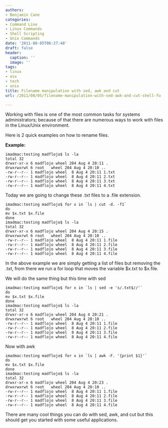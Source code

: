 ```yaml
---
authors:
- Benjamin Cane
categories:
- Command Line
- Linux Commands
- Shell Scripting
- Unix Commands
date: '2011-08-05T06:27:48'
draft: false
header:
  caption: ''
  image: ''
tags:
- linux
- osx
- tech
- unix
title: Filename manipulation with sed, awk and cut
url: /2011/08/05/filename-manipulation-with-sed-awk-and-cut-shell-fu

---
```


Working with files is one of the most common tasks for systems administrators; because of that there are numerous ways to work with files in the Linux/Unix environment.

Here is 2 quick examples on how to rename files.

**Example:**

    imadmac:testing madflojo$ ls -la  
    total 32  
    drwxr-xr-x 6 madflojo wheel 204 Aug 4 20:11 .  
    drwxrwxrwt 6 root   wheel 204 Aug 4 20:10 ..  
    -rw-r--r-- 1 madflojo wheel  8 Aug 4 20:11 1.txt  
    -rw-r--r-- 1 madflojo wheel  8 Aug 4 20:11 2.txt  
    -rw-r--r-- 1 madflojo wheel  8 Aug 4 20:11 3.txt  
    -rw-r--r-- 1 madflojo wheel  8 Aug 4 20:11 4.txt

Today we are going to change these .txt files to a .file extension.

    imadmac:testing madflojo$ for x in `ls | cut -d. -f1`  
    do  
    mv $x.txt $x.file  
    done  
    imadmac:testing madflojo$ ls -la  
    total 32  
    drwxr-xr-x 6 madflojo wheel 204 Aug 4 20:15 .  
    drwxrwxrwt 6 root   wheel 204 Aug 4 20:10 ..  
    -rw-r--r-- 1 madflojo wheel  8 Aug 4 20:11 1.file  
    -rw-r--r-- 1 madflojo wheel  8 Aug 4 20:11 2.file  
    -rw-r--r-- 1 madflojo wheel  8 Aug 4 20:11 3.file  
    -rw-r--r-- 1 madflojo wheel  8 Aug 4 20:11 4.file

In the above example we are simply getting a list of files but removing the .txt, from there we run a for loop that moves the variable $x.txt to $x.file.

We will do the same thing but this time with sed  

    imadmac:testing madflojo$ for x in `ls | sed -e 's/.txt$//'`  
    do  
    mv $x.txt $x.file  
    done  
    imadmac:testing madflojo$ ls -la  
    total 32  
    drwxr-xr-x 6 madflojo wheel 204 Aug 4 20:21 .  
    drwxrwxrwt 6 root   wheel 204 Aug 4 20:10 ..  
    -rw-r--r-- 1 madflojo wheel  8 Aug 4 20:11 1.file  
    -rw-r--r-- 1 madflojo wheel  8 Aug 4 20:11 2.file  
    -rw-r--r-- 1 madflojo wheel  8 Aug 4 20:11 3.file  
    -rw-r--r-- 1 madflojo wheel  8 Aug 4 20:11 4.file
  
Now with awk  

    imadmac:testing madflojo$ for x in `ls | awk -F. '{print $1}'`  
    do  
    mv $x.txt $x.file  
    done  
    imadmac:testing madflojo$ ls -la  
    total 32  
    drwxr-xr-x 6 madflojo wheel 204 Aug 4 20:23 .  
    drwxrwxrwt 6 root   wheel 204 Aug 4 20:10 ..  
    -rw-r--r-- 1 madflojo wheel  8 Aug 4 20:11 1.file  
    -rw-r--r-- 1 madflojo wheel  8 Aug 4 20:11 2.file  
    -rw-r--r-- 1 madflojo wheel  8 Aug 4 20:11 3.file  
    -rw-r--r-- 1 madflojo wheel  8 Aug 4 20:11 4.file  

There are many cool things you can do with sed, awk, and cut but this should get you started with some useful applications.
